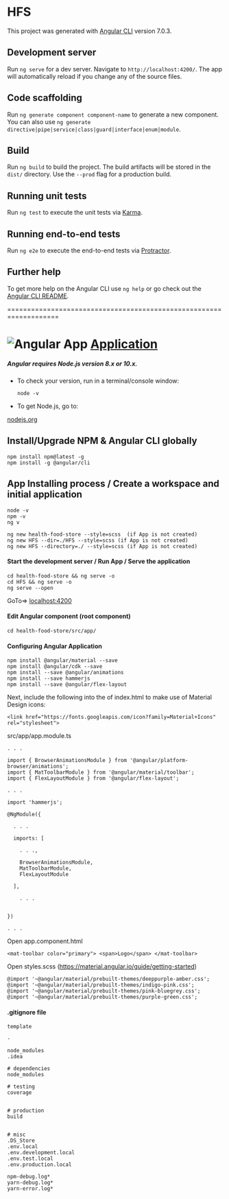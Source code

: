 # HFS

This project was generated with [Angular CLI](https://github.com/angular/angular-cli) version 7.0.3.

## Development server

Run `ng serve` for a dev server. Navigate to `http://localhost:4200/`. The app will automatically reload if you change any of the source files.

## Code scaffolding

Run `ng generate component component-name` to generate a new component. You can also use `ng generate directive|pipe|service|class|guard|interface|enum|module`.

## Build

Run `ng build` to build the project. The build artifacts will be stored in the `dist/` directory. Use the `--prod` flag for a production build.

## Running unit tests

Run `ng test` to execute the unit tests via [Karma](https://karma-runner.github.io).

## Running end-to-end tests

Run `ng e2e` to execute the end-to-end tests via [Protractor](http://www.protractortest.org/).

## Further help

To get more help on the Angular CLI use `ng help` or go check out the [Angular CLI README](https://github.com/angular/angular-cli/blob/master/README.md).


===================================================================


![Angular App](https://next.angular.io/assets/images/logos/angular/logo-nav@2x.png "Angular App")    [Application](https://next.angular.io/docs)
==========
##### Angular requires Node.js version 8.x or 10.x.

* To check your version, run in a terminal/console window: 

    ``` node -v ``` 

  
* To get Node.js, go to:

[nodejs.org](https://nodejs.org)

## Install/Upgrade NPM & Angular CLI globally

    npm install npm@latest -g
    npm install -g @angular/cli

## App Installing process / Create a workspace and initial application

    node -v
    npm -v
    ng v
    
    ng new health-food-store --style=scss  (if App is not created)
    ng new HFS --dir=./HFS --style=scss (if App is not created)
    ng new HFS --directory=./ --style=scss (if App is not created)
    
#### Start the development server / Run App / Serve the application

    cd health-food-store && ng serve -o
    cd HFS && ng serve -o
    ng serve --open
    
   GoTo=>  [localhost:4200](http://localhost:4200/)
    
#### Edit Angular component (root component)

    cd health-food-store/src/app/
    
        
#### Configuring Angular Application

    npm install @angular/material --save
    npm install @angular/cdk --save
    npm install --save @angular/animations
    npm install --save hammerjs
    npm install --save @angular/flex-layout
    
   Next, include the following into the <head> of index.html to make use of Material Design icons:
    
    <link href="https://fonts.googleapis.com/icon?family=Material+Icons" rel="stylesheet"> 
    
   src/app/app.module.ts
    
    . . . 
    
    import { BrowserAnimationsModule } from '@angular/platform-browser/animations';
    import { MatToolbarModule } from '@angular/material/toolbar'; 
    import { FlexLayoutModule } from '@angular/flex-layout';
    
    . . . 
    
    import 'hammerjs';
    
    @NgModule({
      
      . . . 
      
      imports: [ 
        
        . . .,
        
        BrowserAnimationsModule,
        MatToolbarModule,
        FlexLayoutModule
        
      ], 
        
        . . . 
      
      
    }) 
    
    . . . 
   
   Open app.component.html
    
    <mat-toolbar color="primary"> <span>Logo</span> </mat-toolbar>
    
       
   Open styles.scss (https://material.angular.io/guide/getting-started)
    
    @import '~@angular/material/prebuilt-themes/deeppurple-amber.css';
    @import '~@angular/material/prebuilt-themes/indigo-pink.css';
    @import '~@angular/material/prebuilt-themes/pink-bluegrey.css';
    @import '~@angular/material/prebuilt-themes/purple-green.css';
    
    
    
#### .gitignore file

    template
    
    -
    
    node_modules
    .idea
    
    # dependencies
    node_modules
    
    # testing
    coverage
    
    
    # production
    build
    
    
    # misc
    .DS_Store
    .env.local
    .env.development.local
    .env.test.local
    .env.production.local
    
    npm-debug.log*
    yarn-debug.log*
    yarn-error.log*

    
    
